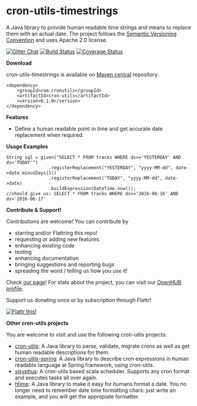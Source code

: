 cron-utils-timestrings
===========
A Java library to provide human readable time strings and means to replace them with an actual date. The project follows the [Semantic Versioning Convention](http://semver.org/) and uses Apache 2.0 license.

[![Gitter Chat](http://img.shields.io/badge/chat-online-brightgreen.svg)](https://gitter.im/jmrozanec/cron-utils)
[![Build Status](https://travis-ci.org/jmrozanec/cron-utils-timestrings.png?branch=master)](https://travis-ci.org/jmrozanec/cron-utils-timestrings)
[![Coverage Status](https://coveralls.io/repos/jmrozanec/cron-utils-timestrings/badge.png)](https://coveralls.io/r/jmrozanec/cron-utils-timestrings)


**Download**

cron-utils-timestrings is available on [Maven central](http://search.maven.org/#search%7Cga%7C1%7Cg%3A%22com.cronutils%22) repository.

    <dependency>
        <groupId>com.cronutils</groupId>
        <artifactId>cron-utils</artifactId>
        <version>0.1.0</version>
    </dependency>


**Features**

 * Define a human readable point in time and get accurate date replacement when required.

**Usage Examples**

    String sql = given("SELECT * FROM tracks WHERE ds>='YESTERDAY' AND ds<'TODAY'")
                    .registerReplacement("YESTERDAY", "yyyy-MM-dd", date->date.minusDays(1))
                    .registerReplacement("TODAY", "yyyy-MM-dd", date->date)
                    .buildExpression(DateTime.now());
    //should give us: SELECT * FROM tracks WHERE ds>='2016-06-16' AND ds<'2016-06-17'



**Contribute & Support!**

Contributions are welcome! You can contribute by
 * starring and/or Flattring this repo!
 * requesting or adding new features.
 * enhancing existing code
 * testing
 * enhancing documentation
 * bringing suggestions and reporting bugs
 * spreading the word / telling us how you use it!


Check [our page](http://cronutils.com)! For stats about the project, you can visit our [OpenHUB profile](https://www.openhub.net/p/cron-utils-timestrings).

Support us donating once or by subscription through Flattr!

[![Flattr this!](https://api.flattr.com/button/flattr-badge-large.png)](https://flattr.com/submit/auto?user_id=jmrozanec&url=https://github.com/jmrozanec/cron-utils-timestrings)

**Other cron-utils projects**

You are welcome to visit and use the following cron-utils projects:
 * [cron-utils](https://github.com/jmrozanec/cron-utils): A Java library to parse, validate, migrate crons as well as get human readable descriptions for them.
 * [cron-utils-spring](https://github.com/jmrozanec/cron-utils-spring): A Java library to describe cron expressions in human readable language at Spring framework, using cron-utils.
 * [sisyphus](https://github.com/jmrozanec/cron-utils-sisyphus): A cron-utils based scala scheduler. Supports any cron format and executes tasks all over again.
 * [htime](https://github.com/jmrozanec/htime): A Java library to make it easy for humans format a date. You no longer need to remember date time formatting chars: just write an example, and you will get the appropiate formatter.
